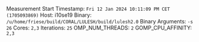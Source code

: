 Measurement Start Timestamp: `Fri 12 Jan 2024 10:11:09 PM CET (1705093869)`
Host: i10se19
Binary: `/u/home/friese/build/CORAL/LULESH/build/lulesh2.0`
Binary Arguments: `-s 26`
Cores: `2,3`
Iterations: `25`
OMP_NUM_THREADS: `2`
GOMP_CPU_AFFINITY: `2,3`

